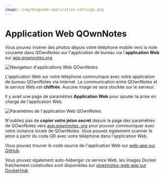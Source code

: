 ```yaml
---
image: /img/blog/web-application-settings.png
---
```


# Application Web QOwnNotes

Vous pouvez insérer des photos depuis votre téléphone mobile vers la note courante dans QOwnNotes sur l'application de bureau via l'**application Web** sur [app.qownnotes.org](https://app.qownnotes.org/).

![Navigateur d'applications Web QOwnNotes](/img/blog/web-application-browser.png "Envoyez des photos de votre téléphone mobile à QOwnNotes sur l'application de bureau")

L'application Web sur votre téléphone communique avec votre application de bureau QOwnNotes via Internet. La communication entre QOwnNotes et le service Web est **chiffrée**. Aucune image ne sera stockée sur le serveur.

Il y avait une page de paramètres **Application Web** pour ajouter la prise en charge de l'application Web.

![Paramètres de l'application Web QOwnNotes](/img/blog/web-application-settings.png "Configurer la communication avec l'application Web")

N'oubliez pas de **copier votre jeton secret** depuis la page des paramètres de QOwnNotes vers [app.qownnotes. org](https://app.qownnotes.org/) pour pouvoir communiquer avec votre instance locale de QOwnNotes. Vous pouvez également scanner le jeton à partir du code QR avec votre téléphone dans l'application Web.

Vous pouvez trouver le code source de l'application Web sur [web-app sur GitHub](https://github.com/qownnotes/web-app).

Vous pouvez également auto-héberger ce service Web, les images Docker fraîchement construites sont disponibles sur [qownnotes-web-app sur DockerHub](https://hub.docker.com/repository/docker/pbeke/qownnotes-web-app).
